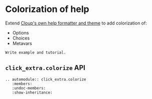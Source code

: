 # Colorization of help

Extend
[Cloup's own help formatter and theme](https://cloup.readthedocs.io/en/stable/pages/formatting.html#help-formatting-and-themes)
to add colorization of:

- Options
- Choices
- Metavars


```{todo}
Write example and tutorial.
```

## `click_extra.colorize` API

```{eval-rst}
.. automodule:: click_extra.colorize
   :members:
   :undoc-members:
   :show-inheritance:
```